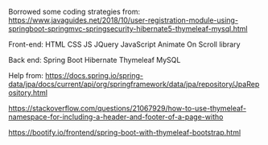 Borrowed some coding strategies from: https://www.javaguides.net/2018/10/user-registration-module-using-springboot-springmvc-springsecurity-hibernate5-thymeleaf-mysql.html

Front-end:
HTML
  CSS
  JS
  JQuery
  JavaScript Animate On Scroll library

Back end:
  Spring Boot
  Hibernate
  Thymeleaf
  MySQL
  
Help from:
https://docs.spring.io/spring-data/jpa/docs/current/api/org/springframework/data/jpa/repository/JpaRepository.html

https://stackoverflow.com/questions/21067929/how-to-use-thymeleaf-namespace-for-including-a-header-and-footer-of-a-page-witho

https://bootify.io/frontend/spring-boot-with-thymeleaf-bootstrap.html


